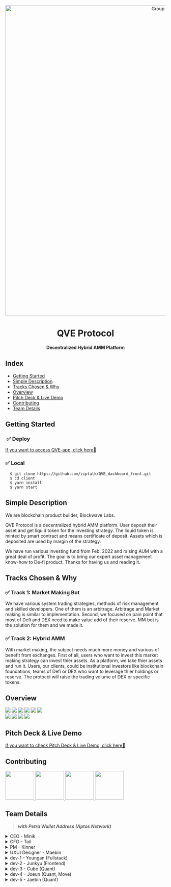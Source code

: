 <div align="center">
<img width="973" alt="Group 788" src="https://user-images.githubusercontent.com/44965706/229418285-9020d3da-2b25-4cd2-81b2-2fb345c1f7bc.png">

# QVE Protocol

**Decentralized Hybrid AMM Platform**

</div>

## Index

- [Getting Started](#getting-started)
- [Simple Description](#simple-description)
- [Tracks Chosen & Why](#tracks-chosen--why)
- [Overview](#overview)
- [Pitch Deck & Live Demo](#pitch-deck--live-demo)
- [Contributing](#contributing)
- [Team Details](#team-details)

## Getting Started

###  ✅ Deploy

[If you want to access QVE-app, click here👋](https://qve.app/)

### ✅ Local

```
  $ git clone https://github.com/ziptalk/QVE_dashboard_front.git
  $ cd client
  $ yarn install
  $ yarn start
```

## Simple Description

We are blockchain product builder, Blockwave Labs.

QVE Protocol is a decentralized hybrid AMM platform. User deposit their asset and get liquid token for the investing strategy. The liquid token is minted by smart contract and means certificate of deposit. Assets which is deposited are used by margin of the strategy.

We have run various investing fund from Feb. 2022 and raising AUM with a great deal of profit. The goal is to bring our expert asset management know-how to De-fi product.
Thanks for having us and reading it.

## Tracks Chosen & Why

### ✅ Track 1: Market Making Bot

We have various system trading strategies, methods of risk management and skilled developers. One of them is an arbitrage. Arbitrage and Market making is similar to implementation. Second, we focused on pain point that most of Defi and DEX need to make value add of their reserve. MM bot is the solution for them and we made it.

### ✅ Track 2: Hybrid AMM

With market making, the subject needs much more money and various of benefit from exchanges. First of all, users who want to invest this market making strategy can invest thier assets. As a platform, we take thier assets and run it. Users, our clients, could be institutional investors like blockchain foundations, teams of Defi or DEX who want to leverage thier holdings or reserve. The protocol will raise the trading volume of DEX or specific tokens.

## Overview

<img src="https://img.shields.io/badge/TypeScript-3178C6?style=plastic-square&logo=JavaScript&logoColor=white"/> <img src="https://img.shields.io/badge/Next.js-000000?style=plastic-square&logo=Next.js&logoColor=white"/> <img src="https://img.shields.io/badge/axios-5A29E4?style=plastic-square&logo=axios&logoColor=white"/> <img src="https://img.shields.io/badge/recoil-007AF4?style=plastic-square&logo=redux&logoColor=white"/> <img src="https://img.shields.io/badge/React Query-FF4154?style=plastic-square&logo=React Query&logoColor=white"/> <img src="https://img.shields.io/badge/Move-36258D?style=plastic-square&logo=Meta&logoColor=white"/> <br/>
<img src="https://img.shields.io/badge/Node.js-339933?style=plastic-square&logo=Node.js&logoColor=white"/> <img src="https://img.shields.io/badge/MySQL-4479A1?style=plastic-square&logo=MySQL&logoColor=white"/> <img src="https://img.shields.io/badge/Amazon RDS-527FFF?style=plastic-square&logo=Amazon RDS&logoColor=white"/> <img src="https://img.shields.io/badge/Amazon EC2-FF9900?style=plastic-square&logo=Amazon EC2&logoColor=white"/>

## Pitch Deck & Live Demo

[If you want to check Pitch Deck & Live Demo, click here👋](https://drive.google.com/drive/folders/1hDXER52927bY9gDl6Ugde8Mts5WGvpQM)

## Contributing

<p>
<a href="https://github.com/BWLdoyeon">
    <img src="https://avatars.githubusercontent.com/u/121469036?v=4" width="90">
</a>
<a href="https://github.com/youngan1111">
    <img src="https://avatars.githubusercontent.com/u/68759940?v=4" width="90">
</a>
<a href="https://github.com/Jun99uu">
    <img src="https://avatars.githubusercontent.com/u/44965706?v=4" width="90">
</a>
<a href="https://github.com/Jun99uu">
    <img src="https://avatars.githubusercontent.com/u/44965706?v=4" width="90">
</a>
</p>

## Team Details

> _**with Petra Wallet Address (Aptos Network)**_

<details>
<summary>CEO - Minik</summary>
<div markdown="1">
</div>
</details>
<details>
<summary>CFO - Toil</summary>
<div markdown="1">
</div>
</details>
<details>
<summary>PM - Kinner</summary>
<div markdown="1">

_0x7f8d18367823e9276abdadffd5337adbbbca93cc21d9a47630ef7ff846833b82_

</div>
</details>
<details>
<summary>UXUI Designer - Maebin</summary>
<div markdown="1">

_0x2ba7a4158137a4f11ed31dbf3e7fa445e0ad24f4fbd5f854659dfb26b9a9a9a6_

</div>
</details>
<details>
<summary>dev-1 - Youngan (Fullstack)</summary>
<div markdown="1">
</div>
</details>
<details>
<summary>dev-2 - Junkyu (Frontend)</summary>
<div markdown="1">

_0x4e62cbc715605b9e1114f4605097da9426b2dbdb4c1b4b157a1b8e6f3e3657ed_

</div>
</details>
<details>
<summary>dev-3 - Cube (Quant)</summary>
<div markdown="1">
</div>
</details>
<details>
<summary>dev-4 - Joeun (Quant, Move)</summary>
<div markdown="1">

_0x40eb701623a64f1734a9043b47ff7fbcb375353025121a91ef27757b1021702b_

</div>
</details>
<details>
<summary> dev-5 - Jaebin (Quant) </summary>
<div markdown="1">
</div>
</details>
